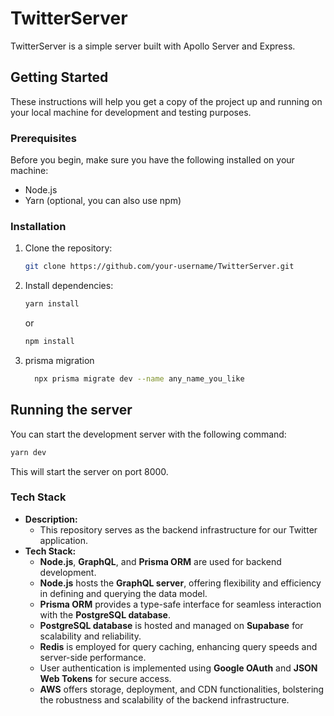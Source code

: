 # TwitterServer

TwitterServer is a simple server built with Apollo Server and Express.

## Getting Started

These instructions will help you get a copy of the project up and running on your local machine for development and testing purposes.

### Prerequisites

Before you begin, make sure you have the following installed on your machine:

- Node.js
- Yarn (optional, you can also use npm)

### Installation

1. Clone the repository:

    ```sh
    git clone https://github.com/your-username/TwitterServer.git
    ```

2. Install dependencies:

    ```sh
    yarn install
    ```

    or

    ```sh
    npm install
    
    ```
3. prisma migration
   ```sh
     npx prisma migrate dev --name any_name_you_like
   ```

  
  

## Running the server

You can start the development server with the following command:
```sh
yarn dev 
```

This will start the server on port 8000.

### Tech Stack

- **Description:**
  - This repository serves as the backend infrastructure for our Twitter application.
- **Tech Stack:**
  - **Node.js**, **GraphQL**, and **Prisma ORM** are used for backend development.
  - **Node.js** hosts the **GraphQL server**, offering flexibility and efficiency in defining and querying the data model.
  - **Prisma ORM** provides a type-safe interface for seamless interaction with the **PostgreSQL database**.
  - **PostgreSQL database** is hosted and managed on **Supabase** for scalability and reliability.
  - **Redis** is employed for query caching, enhancing query speeds and server-side performance.
  - User authentication is implemented using **Google OAuth** and **JSON Web Tokens** for secure access.
  - **AWS** offers storage, deployment, and CDN functionalities, bolstering the robustness and scalability of the backend infrastructure.
